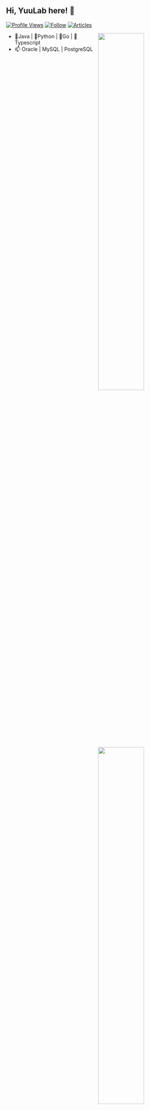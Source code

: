 ## Hi, YuuLab here! :wave:
[![Profile Views](https://komarev.com/ghpvc/?username=yuulab&style=for-the-badge)](https://github.com/yuulab)
[![Follow](https://img.shields.io/github/followers/yuulab?label=follow&logo=github&style=for-the-badge)](https://github.com/yuulab?tab=followers)
[![Articles](https://badgen.org/img/zenn/yuulab/articles?style=for-the-badge)](https://zenn.dev/yuulab)

[<img align="right" width="50%" src="https://github-readme-stats.vercel.app/api/top-langs/?username=yuuLab&theme=dark&show_icons=truehide=jupyter%20notebook">](https://github.com/anuraghazra/github-readme-stats#gh-dark-mode-only)
[<img align="right" width="50%" src="https://github-readme-stats.vercel.app/api/top-langs/?username=yuuLab&show_icons=truehide=jupyter%20notebook">](https://github.com/anuraghazra/github-readme-stats#gh-light-mode-only)

- 🥤Java | 🐍Python | 🧸Go | 🌱Typescript
- 📫 Oracle | MySQL | PostgreSQL
